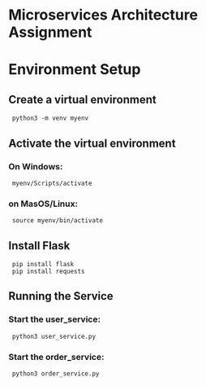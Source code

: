 # Microservices Architecture Assignment

# Environment Setup
## Create a virtual environment
     python3 -m venv myenv
## Activate the virtual environment
### On Windows:
     myenv/Scripts/activate
### on MasOS/Linux:
     source myenv/bin/activate
## Install Flask
     pip install flask
     pip install requests
## Running the Service
### Start the user_service:
     python3 user_service.py
### Start the order_service:
     python3 order_service.py
